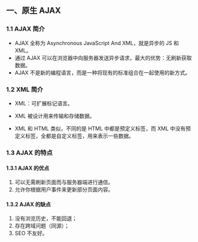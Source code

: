 ## 一、原生 AJAX

### 1.1 AJAX 简介

-   AJAX 全称为 Asynchronous JavaScript And XML，就是异步的 JS 和 XML。
-   通过 AJAX 可以在浏览器中向服务器发送异步请求，最大的优势：无刷新获取数据。
-   AJAX 不是新的编程语言，而是一种将现有的标准组合在一起使用的新方式。

### 1.2 XML 简介

-   XML：可扩展标记语言。

-   XML 被设计用来传输和存储数据。
-   XML 和 HTML 类似，不同的是 HTML 中都是预定义标签，而 XML 中没有预定义标签，全都是自定义标签，用来表示一些数据。

### 1.3 AJAX 的特点

#### 1.3.1 AJAX 的优点

1. 可以无需刷新页面而与服务器端进行通信。
2. 允许你根据用户事件来更新部分页面内容。

#### 1.3.2 AJAX 的缺点

1. 没有浏览历史，不能回退；
2. 存在跨域问题（同源）；
3. SEO 不友好。
